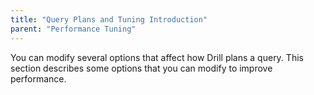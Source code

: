 ```yaml
---
title: "Query Plans and Tuning Introduction"
parent: "Performance Tuning"
---
```


You can modify several options that affect how Drill plans a query.  This section describes some options that you can modify to improve performance.  

